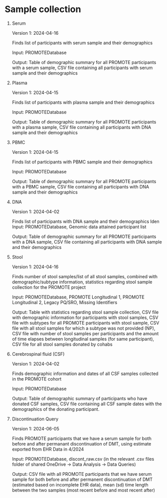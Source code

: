 # Sample collection

1. Serum

   Version 1: 2024-04-16

   Finds list of participants with serum sample and their demographics

   Input: PROMOTEDatabase

   Output: Table of demographic summary for all PROMOTE participants with a serum sample, CSV file containing all participants with serum sample and their demographics
   
3. Plasma

   Version 1: 2024-04-15

   Finds list of participants with plasma sample and their demographics

   Input: PROMOTEDatabase

   Output: Table of demographic summary for all PROMOTE participants with a plasma sample, CSV file containing all participants with DNA sample and their demographics

4. PBMC

   Version 1: 2024-04-15

   Finds list of participants with PBMC sample and their demographics

   Input: PROMOTEDatabase

   Output: Table of demographic summary for all PROMOTE participants with a PBMC sample, CSV file containing all participants with DNA sample and their demographics
   
5. DNA

   Version 1: 2024-04-02

   Finds list of participants with DNA sample and their demographics
 Iden
   Input: PROMOTEDatabase, Genomic data attained participant list

   Output: Table of demographic summary for all PROMOTE participants with a DNA sample, CSV file containing all participants with DNA sample and their demographics
   
6. Stool

   Version 1: 2024-04-16

   Finds number of stool samples/list of all stool samples, combined with demographic/subtype information, statistics regarding stool sample collection for the PROMOTE project

   Input: PROMOTEDatabase, PROMOTE Longitudinal 1, PROMOTE Longitudinal 2, Legacy PQ/SRO, Missing Identifiers

   Output: Table with statistics regarding stool sample collection, CSV file with demographic information for participants with stool samples, CSV file with subtypes for all PROMOTE participants with stool sample, CSV file with all stool samples for which a subtype was not provided (NP), CSV file with number of stool samples per participants and the amount of time elapses between longitudinal samples (for same participant), CSV file for all stool samples donated by cohabs
   
8. Cerebrospinal fluid (CSF)

   Version 1: 2024-04-02

   Finds demographic information and dates of all CSF samples collected in the PROMOTE cohort

   Input: PROMOTEDatabase

   Output: Table of demographic summary of participants who have donated CSF samples, CSV file containing all CSF sample dates with the demographics of the donating participant.

9. Discontinuation Query

   Version 1: 2024-06-05

   Finds PROMOTE participants that we have a serum sample for both before and after permanant discontinuation of DMT, using estimate exported from EHR Data in 4/2024

   Input: PROMOTEDatabase, discont_raw.csv (in the relevant .csv files folder of shared OneDrive -> Data Analysis -> Data Queries)

   Output: CSV file with all PROMOTE participants that we have serum sample for both before and after permanent discontinuation of DMT (estimated based on incomplete EHR data), mean (sd) time length between the two samples (most recent before and most recent after)
